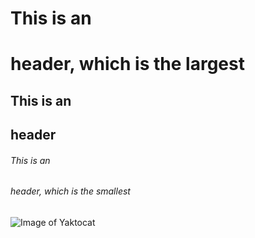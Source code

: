 # This is an <h1> header, which is the largest
## This is an <h2> header
###### This is an <h6> header, which is the smallest

  
  
  ![Image of Yaktocat](https://octodex.github.com/images/yaktocat.png)
